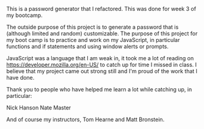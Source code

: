 This is a password generator that I refactored. This was done for week 3 of my bootcamp. 

The outside purpose of this project is to generate a password that is (although limited and random) customizable. The purpose of this project for my boot camp is to practice and work on my JavaScript, in particular functions and if statements and using window alerts or prompts.

JavaScript was a language that I am weak in, it took me a lot of reading on https://developer.mozilla.org/en-US/ to catch up for time I missed in class. I believe that my project came out strong still and I'm proud of the work that I have done.

Thank you to people who have helped me learn a lot while catching up, in particular:

Nick Hanson
Nate Master

And of course my instructors, Tom Hearne and Matt Bronstein.
